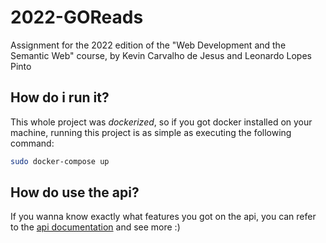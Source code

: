 # 2022-GOReads
Assignment for the 2022 edition of the "Web Development and the Semantic Web" course, by Kevin Carvalho de Jesus and Leonardo Lopes Pinto

## How do i run it?
This whole project was _dockerized_, so if you got docker installed on your machine, running this project is as simple as 
executing the following command: 

```bash
sudo docker-compose up 
```

## How do use the api?
If you wanna know exactly what features you got on the api,
you can refer to the [api documentation](https://github.com/dwws-ufes/2022-GOReads/tree/main/backend/documentation) and see more :)
